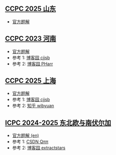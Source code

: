 ## [CCPC 2025 山东](https://codeforces.com/gym/105930)

- [官方题解](https://cdn.vjudge.net.cn/b483e91a47bacb39c1a272880afca2fd)

## [CCPC 2023 河南](https://codeforces.com/gym/104354)

- [官方题解](https://codeforces.com/gym/104354/attachments/download/20062/solution%20(2).pdf)
- 参考 1: [博客园 cjjsb](https://www.cnblogs.com/cjjsb/p/17893168)
- 参考 2: [博客园 PHarr](https://www.cnblogs.com/PHarr/p/17416213.html)

## [CCPC 2025 上海](https://codeforces.com/gym/105992)

- [官方题解](https://cdn.vjudge.net.cn/6e4c07336fe6b626d7b53b1be279ae58)
- 参考 1: [博客园 cjjsb](https://www.cnblogs.com/cjjsb/p/18982434)
- 参考 2: [知乎 wibyuan](https://zhuanlan.zhihu.com/p/1925082868499060714)

## [ICPC 2024-2025 东北欧与南伏尔加](https://codeforces.com/contest/2038)

- [官方题解 (en)](https://codeforces.com/contest/2038/attachments/download/28397/presentation_eng.pdf)
- 参考 1: [CSDN Qππ](https://blog.csdn.net/2302_81590667/article/details/143902852)
- 参考 2: [博客园 extractstars](https://www.cnblogs.com/extractstars/p/18559773)
